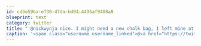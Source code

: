 ```yaml
---
id: cd6e59ba-e730-47da-bd04-4436af9408a8
blueprint: text
category: twitter
title: "'@nickwynja nice. I might need a new chalk bag, I left mine at the crux last time"
caption: '<span class="username username_linked">@<a href="https://twitter.com/nickwynja" title="Nick Wynja">nickwynja</a></span> nice. I might need a new chalk bag, I left mine at the crux last time'
---
```

